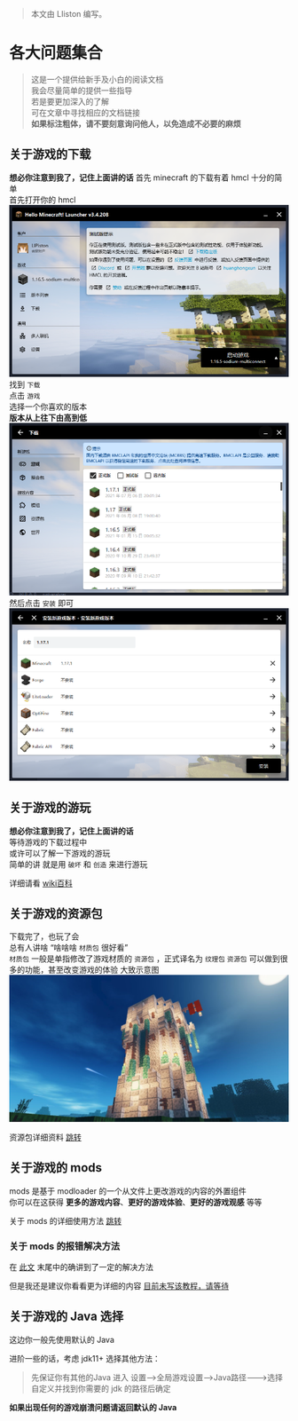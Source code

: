 > 本文由 LIiston 编写。

# 各大问题集合

> 这是一个提供给新手及小白的阅读文档  
> 我会尽量简单的提供一些指导  
> 若是要更加深入的了解  
> 可在文章中寻找相应的文档链接  
> __如果标注粗体，请不要刻意询问他人，以免造成不必要的麻烦__

## 关于游戏的下载
__想必你注意到我了，记住上面讲的话__
首先 minecraft 的下载有着 hmcl 十分的简单  
首先打开你的 hmcl   
![](assets/img/docs/about-questions/img.png)
找到 `下载`  
点击 `游戏`  
选择一个你喜欢的版本  
__版本从上往下由高到低__  
![](assets/img/docs/about-questions/img2.png)
然后点击 `安装` 即可
![](assets/img/docs/about-questions/img3.png)
## 关于游戏的游玩
__想必你注意到我了，记住上面讲的话__  
等待游戏的下载过程中    
或许可以了解一下游戏的游玩  
简单的讲
就是用 `破坏` 和 `创造` 来进行游玩

详细请看 [wiki百科](https://minecraft.fandom.com/zh/wiki/%E6%95%99%E7%A8%8B/%E6%96%B0%E6%89%8B%E6%89%8B%E5%86%8C)
## 关于游戏的资源包
下载完了，也玩了会  
总有人讲啥 “啥啥啥 `材质包` 很好看”  
`材质包` 一般是单指修改了游戏材质的 `资源包` ，正式译名为 `纹理包`
`资源包` 可以做到很多的功能，甚至改变游戏的体验
大致示意图![](assets/img/docs/about-questions/img4.jpg)

资源包详细资料   [跳转](https://minecraft.fandom.com/zh/wiki/%E8%B5%84%E6%BA%90%E5%8C%85)

## 关于游戏的 mods 
mods 是基于 modloader 的一个从文件上更改游戏的内容的外置组件  
你可以在这获得 __更多的游戏内容__、__更好的游戏体验__、__更好的游戏观感__ 等等

关于 mods 的详细使用方法 [跳转](auto-installing.md)
### 关于 mods 的报错解决方法
在 [此文](auto-installing.md) 末尾中的确讲到了一定的解决方法

但是我还是建议你看看更为详细的内容 [目前未写该教程，请等待]()
## 关于游戏的 Java 选择
这边你一般先使用默认的 Java  

进阶一些的话，考虑 jdk11+
选择其他方法：
> 先保证你有其他的Java
> 进入 设置-->全局游戏设置-->Java路径--->选择自定义并找到你需要的 jdk 的路径后确定

__如果出现任何的游戏崩溃问题请返回默认的 Java__
